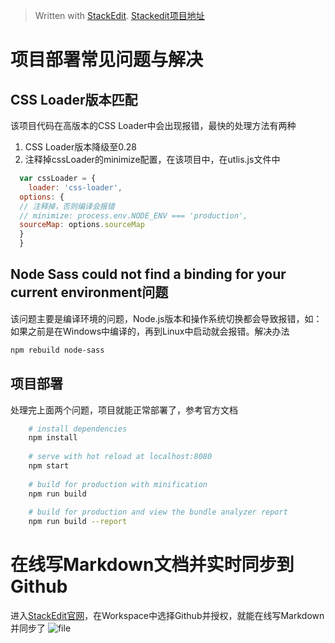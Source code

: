


> Written with [StackEdit](https://stackedit.io/).
> [Stackedit项目地址](https://github.com/benweet/stackedit.git)
# 项目部署常见问题与解决
## CSS Loader版本匹配
该项目代码在高版本的CSS Loader中会出现报错，最快的处理方法有两种
1. CSS Loader版本降级至0.28
2. 注释掉cssLoader的minimize配置，在该项目中，在utlis.js文件中
```javascript
  var cssLoader = {  
    loader: 'css-loader',  
  options: {  
  // 注释掉，否则编译会报错  
  // minimize: process.env.NODE_ENV === 'production',  
  sourceMap: options.sourceMap  
  }  
  }  
```
## Node Sass could not find a binding for your current environment问题
该问题主要是编译环境的问题，Node.js版本和操作系统切换都会导致报错，如：如果之前是在Windows中编译的，再到Linux中启动就会报错。解决办法
```bash
npm rebuild node-sass
```
## 项目部署
处理完上面两个问题，项目就能正常部署了，参考官方文档
```bash
    # install dependencies
    npm install
    
    # serve with hot reload at localhost:8080
    npm start
    
    # build for production with minification
    npm run build
    
    # build for production and view the bundle analyzer report
    npm run build --report
```
# 在线写Markdown文档并实时同步到Github
进入[StackEdit官网](https://stackedit.io/)，在Workspace中选择Github并授权，就能在线写Markdown并同步了
![file](https://raw.githubusercontent.com/edencfc/Ubuntu-Study/master/20-46-59.png)

<!--stackedit_data:
eyJoaXN0b3J5IjpbLTI5OTEyNzcxNl19
-->